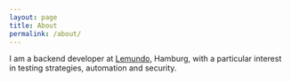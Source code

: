 ```yaml
---
layout: page
title: About
permalink: /about/
---
```


I am a backend developer at [Lemundo](https://www.lemundo.de/), Hamburg, with a particular interest in testing strategies, automation and security.